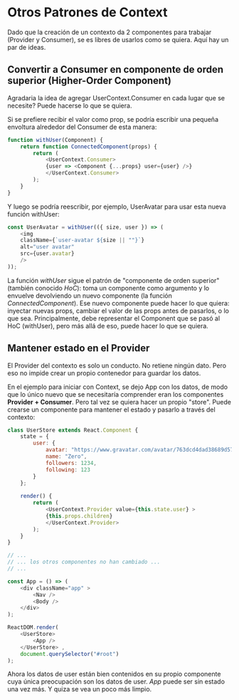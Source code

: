 # Otros Patrones de Context

Dado que la creación de un contexto da 2 componentes para trabajar (Provider y Consumer), se es libres de usarlos como se quiera. Aquí hay un par de ideas.

## Convertir a Consumer en componente de orden superior (Higher-Order Component)

Agradaria la idea de agregar UserContext.Consumer en cada lugar que se necesite? Puede hacerse lo que se quiera.

Si se prefiere recibir el valor como prop, se podría escribir una pequeña envoltura alrededor del Consumer de esta manera:

```js
function withUser(Component) {
    return function ConnectedComponent(props) {
        return (
            <UserContext.Consumer>
            {user => <Component {...props} user={user} />}
            </UserContext.Consumer>
        );
    }
}
```

Y luego se podría reescribir, por ejemplo, UserAvatar para usar esta nueva función withUser:

```js
const UserAvatar = withUser(({ size, user }) => (
    <img
    className={`user-avatar ${size || ""}`}
    alt="user avatar"
    src={user.avatar}
    />
));
```

La función *withUser* sigue el patrón de "componente de orden superior" (también conocido *HoC*): toma un componente como argumento y lo envuelve devolviendo un nuevo componente (la función *ConnectedComponent*). Ese nuevo componente puede hacer lo que quiera: inyectar nuevas props, cambiar el valor de las props antes de pasarlos, o lo que sea. Principalmente, debe representar el Component que se pasó al HoC (withUser), pero más allá de eso, puede hacer lo que se quiera.

## Mantener estado en el Provider

El Provider del contexto es solo un conducto. No retiene ningún dato. Pero eso no impide crear un propio contenedor para guardar los datos.

En el ejemplo para iniciar con Context, se dejo App con los datos, de modo que lo único nuevo que se necesitaría comprender eran los componentes **Provider + Consumer**. Pero tal vez se quiera hacer un propio "store". Puede crearse un componente para mantener el estado y pasarlo a través del contexto:

```js
class UserStore extends React.Component {
    state = {
        user: {
            avatar: "https://www.gravatar.com/avatar/763dcd4dad38689d57aa9d83a60bfaa5",
            name: "Zero",
            followers: 1234,
            following: 123
        }
    };
    
    render() {
        return (
            <UserContext.Provider value={this.state.user} >
            {this.props.children}
            </UserContext.Provider>
        );
    }
}

// ...
// ... los otros componentes no han cambiado ...
// ...

const App = () => (
    <div className="app" >
        <Nav />
        <Body />
    </div>
);

ReactDOM.render(
    <UserStore>
        <App />
    </UserStore> ,
    document.querySelector("#root")
);
```

Ahora los datos de user están bien contenidos en su propio componente cuya única preocupación son los datos de user. *App* puede ser sin estado una vez más. Y quiza se vea un poco más limpio.